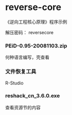 # reverse-core
《逆向工程核心原理》程序示例

解压密码： reversecore

### PEiD-0.95-20081103.zip
何种语言编写，壳查看

### 文件恢复工具
R-Studio

### reshack_cn_3.6.0.exe
查看资源节的内容
